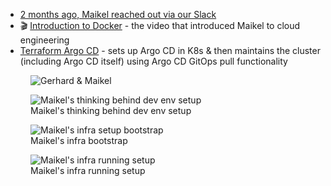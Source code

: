 - [2 months ago, Maikel reached out via our Slack](https://changelog.slack.com/archives/C024Q4CER/p1648847178417109)
- 🎬 [Introduction to Docker](https://www.youtube.com/watch?v=Q5POuMHxW-0) - the video that introduced Maikel to cloud engineering
- [Terraform Argo CD](https://gitlab.com/vlasman/terraform-argo-cd) - sets up Argo CD in K8s & then maintains the cluster (including Argo CD itself) using Argo CD GitOps pull functionality

<figure class="richtext-figure richtext-figure--full">
  <img src="https://changelog-assets.s3.amazonaws.com/shipit/shipit-56--maikel-vlasman.jpg" alt="Gerhard & Maikel" loading="lazy">
</figure>

<figure class="richtext-figure richtext-figure--full">
  <img src="https://changelog-assets.s3.amazonaws.com/shipit/56/shipit-56--dev-environment-setup.png" alt="Maikel's thinking behind dev env setup" loading="lazy">
  <figcaption><span>Maikel's thinking behind dev env setup</span></figcaption> 
</figure>

<figure class="richtext-figure richtext-figure--full">
  <img src="https://changelog-assets.s3.amazonaws.com/shipit/56/shipit-56--setup-bootstrap.png" alt="Maikel's infra setup bootstrap" loading="lazy">
  <figcaption><span>Maikel's infra bootstrap</span></figcaption> 
</figure>

<figure class="richtext-figure richtext-figure--full">
  <img src="https://changelog-assets.s3.amazonaws.com/shipit/56/shipit-56--setup-running.png" alt="Maikel's infra running setup" loading="lazy">
  <figcaption><span>Maikel's infra running setup</span></figcaption> 
</figure>